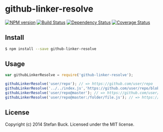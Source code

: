# github-linker-resolve 
[![NPM version][npm-image]][npm-url] [![Build Status][travis-image]][travis-url] [![Dependency Status][daviddm-url]][daviddm-image] [![Coverage Status][coveralls-image]][coveralls-url]



## Install

```bash
$ npm install --save github-linker-resolve
```


## Usage

```javascript
var githubLinkerResolve = require('github-linker-resolve');

githubLinkerResolve('user/repo'); // => https://github.com/user/repo
githubLinkerResolve('../../index.js','https://github.com/user/repo/blob/master/lib/utils/math.js'); // => https://github.com/user/repo/blob/master/index.js
githubLinkerResolve('user/repo@master'); // => https://github.com/user/tree/master
githubLinkerResolve('user/repo@master:/folder/file.js'); // => https://github.com/user/repo/blob/master/folder/file.js
```


## License

Copyright (c) 2014 Stefan Buck. Licensed under the MIT license.



[npm-url]: https://npmjs.org/package/github-linker-resolve
[npm-image]: https://badge.fury.io/js/github-linker-resolve.svg
[travis-url]: https://travis-ci.org/stefanbuck/github-linker-resolve
[travis-image]: https://travis-ci.org/stefanbuck/github-linker-resolve.svg?branch=master
[daviddm-url]: https://david-dm.org/stefanbuck/github-linker-resolve.svg?theme=shields.io
[daviddm-image]: https://david-dm.org/stefanbuck/github-linker-resolve
[coveralls-url]: https://coveralls.io/r/stefanbuck/github-linker-resolve
[coveralls-image]: https://coveralls.io/repos/stefanbuck/github-linker-resolve/badge.png
